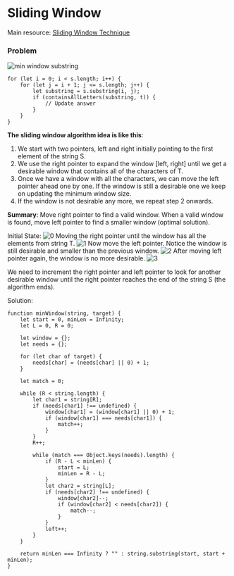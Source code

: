 # Sliding Window

Main resource: [Sliding Window Technique](https://github.com/labuladong/fucking-algorithm/blob/english/think_like_computer/SlidingWindowTechnique.md)

### Problem

![min window substring](https://raw.githubusercontent.com/labuladong/fucking-algorithm/english/pictures/Sliding_window/title1.jpg)

```
for (let i = 0; i < s.length; i++) {
    for (let j = i + 1; j <= s.length; j++) {
        let substring = s.substring(i, j);
        if (containsAllLetters(substring, t)) {
            // Update answer
        }
    }
}
```

**The sliding window algorithm idea is like this**:
1. We start with two pointers, left and right initially pointing to the first element of the string S.
2. We use the right pointer to expand the window [left, right] until we get a desirable window that contains all of the characters of T.
3. Once we have a window with all the characters, we can move the left pointer ahead one by one. If the window is still a desirable one we keep on updating the minimum window size.
4. If the window is not desirable any more, we repeat step 2 onwards.

**Summary**: Move right pointer to find a valid window. When a valid window is found, move left pointer to find a smaller window (optimal solution).

Initial State:
![0](https://raw.githubusercontent.com/labuladong/fucking-algorithm/english/pictures/Sliding_window/0.png)
Moving the right pointer until the window has all the elements from string T.
![1](https://raw.githubusercontent.com/labuladong/fucking-algorithm/english/pictures/Sliding_window/1.png)
Now move the left pointer. Notice the window is still desirable and smaller than the previous window.
![2](https://raw.githubusercontent.com/labuladong/fucking-algorithm/english/pictures/Sliding_window/2.png)
After moving left pointer again, the window is no more desirable.
![3](https://raw.githubusercontent.com/labuladong/fucking-algorithm/english/pictures/Sliding_window/3.png)

We need to increment the right pointer and left pointer to look for another desirable window until the right pointer reaches the end of the string S (the algorithm ends).

Solution:

```
function minWindow(string, target) {
    let start = 0, minLen = Infinity;
    let L = 0, R = 0;

    let window = {};
    let needs = {};

    for (let char of target) {
        needs[char] = (needs[char] || 0) + 1;
    }

    let match = 0;

    while (R < string.length) {
        let char1 = string[R];
        if (needs[char1] !== undefined) {
            window[char1] = (window[char1] || 0) + 1;
            if (window[char1] === needs[char1]) {
                match++;
            }
        }
        R++;

        while (match === Object.keys(needs).length) {
            if (R - L < minLen) {
                start = L;
                minLen = R - L;
            }
            let char2 = string[L];
            if (needs[char2] !== undefined) {
                window[char2]--;
                if (window[char2] < needs[char2]) {
                    match--;
                }
            }
            left++;
        }
    }

    return minLen === Infinity ? "" : string.substring(start, start + minLen);
}
```